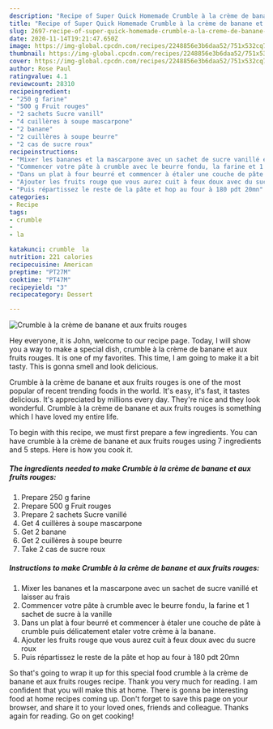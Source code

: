 ```yaml
---
description: "Recipe of Super Quick Homemade Crumble à la crème de banane et aux fruits rouges"
title: "Recipe of Super Quick Homemade Crumble à la crème de banane et aux fruits rouges"
slug: 2697-recipe-of-super-quick-homemade-crumble-a-la-creme-de-banane-et-aux-fruits-rouges
date: 2020-11-14T19:21:47.650Z
image: https://img-global.cpcdn.com/recipes/2248856e3b6daa52/751x532cq70/crumble-a-la-creme-de-banane-et-aux-fruits-rouges-photo-principale-de-la-recette.jpg
thumbnail: https://img-global.cpcdn.com/recipes/2248856e3b6daa52/751x532cq70/crumble-a-la-creme-de-banane-et-aux-fruits-rouges-photo-principale-de-la-recette.jpg
cover: https://img-global.cpcdn.com/recipes/2248856e3b6daa52/751x532cq70/crumble-a-la-creme-de-banane-et-aux-fruits-rouges-photo-principale-de-la-recette.jpg
author: Rose Paul
ratingvalue: 4.1
reviewcount: 28310
recipeingredient:
- "250 g farine"
- "500 g Fruit rouges"
- "2 sachets Sucre vanill"
- "4 cuillères à soupe mascarpone"
- "2 banane"
- "2 cuillères à soupe beurre"
- "2 cas de sucre roux"
recipeinstructions:
- "Mixer les bananes et la mascarpone avec un sachet de sucre vanillé et laisser au frais"
- "Commencer votre pâte à crumble avec le beurre fondu, la farine et 1 sachet de sucre à la vanille"
- "Dans un plat à four beurré et commencer à étaler une couche de pâte à crumble puis délicatement etaler votre crème à la banane."
- "Ajouter les fruits rouge que vous aurez cuit à feux doux avec du sucre roux"
- "Puis répartissez le reste de la pâte et hop au four à 180 pdt 20mn"
categories:
- Recipe
tags:
- crumble
- 
- la

katakunci: crumble  la 
nutrition: 221 calories
recipecuisine: American
preptime: "PT27M"
cooktime: "PT47M"
recipeyield: "3"
recipecategory: Dessert

---
```



![Crumble à la crème de banane et aux fruits rouges](https://img-global.cpcdn.com/recipes/2248856e3b6daa52/751x532cq70/crumble-a-la-creme-de-banane-et-aux-fruits-rouges-photo-principale-de-la-recette.jpg)

Hey everyone, it is John, welcome to our recipe page. Today, I will show you a way to make a special dish, crumble à la crème de banane et aux fruits rouges. It is one of my favorites. This time, I am going to make it a bit tasty. This is gonna smell and look delicious.

Crumble à la crème de banane et aux fruits rouges is one of the most popular of recent trending foods in the world. It's easy, it's fast, it tastes delicious. It's appreciated by millions every day. They're nice and they look wonderful. Crumble à la crème de banane et aux fruits rouges is something which I have loved my entire life.




To begin with this recipe, we must first prepare a few ingredients. You can have crumble à la crème de banane et aux fruits rouges using 7 ingredients and 5 steps. Here is how you cook it.

<!--inarticleads1-->

##### The ingredients needed to make Crumble à la crème de banane et aux fruits rouges:

1. Prepare 250 g farine
1. Prepare 500 g Fruit rouges
1. Prepare 2 sachets Sucre vanillé
1. Get 4 cuillères à soupe mascarpone
1. Get 2 banane
1. Get 2 cuillères à soupe beurre
1. Take 2 cas de sucre roux




<!--inarticleads2-->

##### Instructions to make Crumble à la crème de banane et aux fruits rouges:

1. Mixer les bananes et la mascarpone avec un sachet de sucre vanillé et laisser au frais
1. Commencer votre pâte à crumble avec le beurre fondu, la farine et 1 sachet de sucre à la vanille
1. Dans un plat à four beurré et commencer à étaler une couche de pâte à crumble puis délicatement etaler votre crème à la banane.
1. Ajouter les fruits rouge que vous aurez cuit à feux doux avec du sucre roux
1. Puis répartissez le reste de la pâte et hop au four à 180 pdt 20mn




So that's going to wrap it up for this special food crumble à la crème de banane et aux fruits rouges recipe. Thank you very much for reading. I am confident that you will make this at home. There is gonna be interesting food at home recipes coming up. Don't forget to save this page on your browser, and share it to your loved ones, friends and colleague. Thanks again for reading. Go on get cooking!
